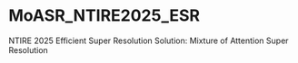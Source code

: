 # MoASR_NTIRE2025_ESR
NTIRE 2025 Efficient Super Resolution Solution: Mixture of Attention Super Resolution
